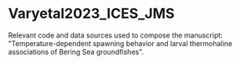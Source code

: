 # Varyetal2023_ICES_JMS
Relevant code and data sources used to compose the manuscript: "Temperature-dependent spawning behavior and larval thermohaline associations of Bering Sea groundfishes". 
